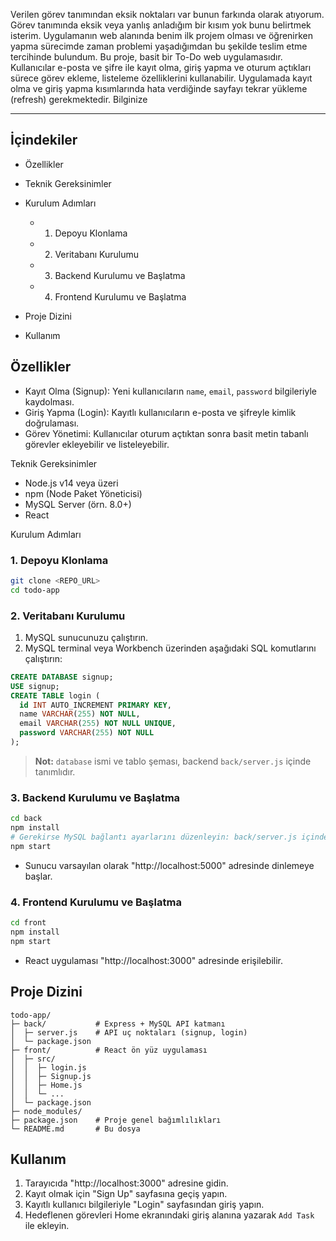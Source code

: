 Verilen görev tanımından eksik noktaları var bunun farkında olarak atıyorum. Görev tanımında eksik veya yanlış anladığım bir kısım yok bunu belirtmek isterim. Uygulamanın web alanında benim ilk projem olması ve öğrenirken yapma sürecimde zaman problemi yaşadığımdan bu şekilde teslim etme tercihinde bulundum.
Bu proje, basit bir To-Do web uygulamasıdır. Kullanıcılar e-posta ve şifre ile kayıt olma, giriş yapma ve oturum açtıkları sürece görev ekleme, listeleme özelliklerini kullanabilir.
Uygulamada kayıt olma ve giriş yapma kısımlarında hata verdiğinde sayfayı tekrar yükleme (refresh) gerekmektedir. Bilginize

---

## İçindekiler

* Özellikler
* Teknik Gereksinimler
* Kurulum Adımları

  * 1. Depoyu Klonlama
  * 2. Veritabanı Kurulumu
  * 3. Backend Kurulumu ve Başlatma
  * 4. Frontend Kurulumu ve Başlatma
* Proje Dizini
* Kullanım




## Özellikler

* Kayıt Olma (Signup): Yeni kullanıcıların `name`, `email`, `password` bilgileriyle kaydolması.
* Giriş Yapma (Login): Kayıtlı kullanıcıların e-posta ve şifreyle kimlik doğrulaması.
* Görev Yönetimi: Kullanıcılar oturum açtıktan sonra basit metin tabanlı görevler ekleyebilir ve listeleyebilir.

Teknik Gereksinimler

* Node.js v14 veya üzeri
* npm (Node Paket Yöneticisi)
* MySQL Server (örn. 8.0+)
* React

Kurulum Adımları

### 1. Depoyu Klonlama

```bash
git clone <REPO_URL>
cd todo-app
```

### 2. Veritabanı Kurulumu

1. MySQL sunucunuzu çalıştırın.
2. MySQL terminal veya Workbench üzerinden aşağıdaki SQL komutlarını çalıştırın:

```sql
CREATE DATABASE signup;
USE signup;
CREATE TABLE login (
  id INT AUTO_INCREMENT PRIMARY KEY,
  name VARCHAR(255) NOT NULL,
  email VARCHAR(255) NOT NULL UNIQUE,
  password VARCHAR(255) NOT NULL
);
```

> **Not:** `database` ismi ve tablo şeması, backend `back/server.js` içinde tanımlıdır.

### 3. Backend Kurulumu ve Başlatma

```bash
cd back
npm install
# Gerekirse MySQL bağlantı ayarlarını düzenleyin: back/server.js içinde
npm start
```

* Sunucu varsayılan olarak "http://localhost:5000" adresinde dinlemeye başlar.

### 4. Frontend Kurulumu ve Başlatma

```bash
cd front
npm install
npm start
```

* React uygulaması "http://localhost:3000" adresinde erişilebilir.

## Proje Dizini

```
todo-app/
├─ back/           # Express + MySQL API katmanı
│  ├─ server.js    # API uç noktaları (signup, login)
│  └─ package.json
├─ front/          # React ön yüz uygulaması
│  ├─ src/
│  │  ├─ login.js
│  │  ├─ Signup.js
│  │  ├─ Home.js
│  │  └─ ...
│  └─ package.json
├─ node_modules/
├─ package.json    # Proje genel bağımlılıkları
└─ README.md       # Bu dosya
```

## Kullanım

1. Tarayıcıda "http://localhost:3000" adresine gidin.
2. Kayıt olmak için "Sign Up" sayfasına geçiş yapın.
3. Kayıtlı kullanıcı bilgileriyle "Login" sayfasından giriş yapın.
4. Hedeflenen görevleri Home ekranındaki giriş alanına yazarak `Add Task` ile ekleyin.


